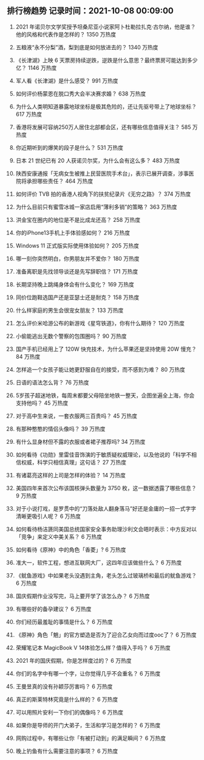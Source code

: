 
## 排行榜趋势 记录时间：2021-10-08 00:09:00
  
  1. 2021 年诺贝尔文学奖授予坦桑尼亚小说家阿卜杜勒拉扎克·古尔纳，他是谁？他的风格和代表作是怎样的？ 1350 万热度
    
  2. 五粮液“永不分梨”酒，梨到底是如何放进去的？ 1340 万热度
    
  3. 《长津湖》上映 6 天票房持续逆跌，逆跌是什么意思？最终票房可能达到多少亿？ 1146 万热度
    
  4. 军人看《长津湖》是什么感受？ 991 万热度
    
  5. 如何评价杨蒙恩在脱口秀大会半决赛求婚？ 638 万热度
    
  6. 为什么人类明知道暴露地球坐标是极其危险的，还让先驱号带上了地球坐标？ 617 万热度
    
  7. 香港将发展可容纳250万人居住北部都会区，还有哪些信息值得关注？ 585 万热度
    
  8. 你近期听到的爆笑的段子是什么？ 531 万热度
    
  9. 日本 21 世纪已有 20 人获诺贝尔奖，为什么会有这么多？ 483 万热度
    
  10. 陕西安康通报「无病女生被推上民营医院手术台」，表示已展开调查，涉事医院将承担哪些责任？ 464 万热度
    
  11. 如何评价 TVB 拍的香港人视角下的扶贫纪录片《无穷之路》？ 374 万热度
    
  12. 为什么目前只有蜜雪冰城一家店启用“薄利多销”的策略？ 363 万热度
    
  13. 洪金宝在圈内的地位是不是比成龙还高？ 258 万热度
    
  14. 你的iPhone13手机上手体验感如何？ 216 万热度
    
  15. Windows 11 正式版实际使用体验如何？ 205 万热度
    
  16. 哪一刻你突然明白，你男朋友并不爱你？ 180 万热度
    
  17. 准备离职是先找领导谈还是先写辞职信？ 171 万热度
    
  18. 长期坚持晚上跳绳身体会有什么变化？ 169 万热度
    
  19. 同价位跑鞋选国产还是亚瑟士还是耐克？ 158 万热度
    
  20. 什么样家庭的男生会很宠女朋友？ 133 万热度
    
  21. 怎么评价米哈游公布的新游戏《星穹铁道》，你有什么期待？ 120 万热度
    
  22. 小偷能逃出无数个警察的包围圈吗？ 90 万热度
    
  23. 国产手机已经用上了 120W 快充技术，为什么苹果还是坚持使用 20W 慢充？ 84 万热度
    
  24. 怎样追一个女孩子能让她更舒服自在的接受，而不感到为难？ 80 万热度
    
  25. 日语的语法怎么背？ 76 万热度
    
  26. 5岁孩子超迷地铁，每周末都要父母陪坐地铁一整天，企图坐遍全上海，你会支持他吗？ 45 万热度
    
  27. 对于高中生来说，一套衣服两三百贵吗？ 45 万热度
    
  28. 有那种憨憨的情侣头像吗？ 39 万热度
    
  29. 有什么显身材但不露的衣服或者裙子推荐吗? 34 万热度
    
  30. 如何看待《功勋》里雷佳音饰演的于敏质疑权威理论，以及他说的「科学不相信权威，科学只相信真理」这句话？ 27 万热度
    
  31. 有诸葛亮这样的上司是怎样的体验？ 14 万热度
    
  32. 美国四年来首次公布该国核弹头数量为 3750 枚，这一数据透露了哪些信息？ 9 万热度
    
  33. 对于小说打戏，是罗贯中的“刀落处敌人翻身落马”好还是金庸的一招一式字字清晰更吸引人呢？ 6 万热度
    
  34. 如何看待杨洁篪同美国总统国家安全事务助理沙利文会晤时表示：中方反对以「竞争」来定义中美关系？ 6 万热度
    
  35. 如何看待《原神》中的角色「香菱」? 6 万热度
    
  36. 准大一，软件工程，想进互联网大厂，这四年应该做些什么？ 6 万热度
    
  37. 《鱿鱼游戏》中如果老头没遇到主角，老头怎么过玻璃桥和最后的鱿鱼游戏？ 6 万热度
    
  38. 国庆假期作业没写完，马上要开学了该怎么办？ 6 万热度
    
  39. 有哪些好的备孕建议？ 6 万热度
    
  40. 你们经历最羞耻的事情是什么？ 6 万热度
    
  41. 《原神》角色「魈」的官方塑造是否为了迎合乙女向而过度ooc了？ 6 万热度
    
  42. 荣耀笔记本 MagicBook V 14体验怎么样？值得入手吗？ 6 万热度
    
  43. 2021 年的国庆假期，你是怎样度过的？ 6 万热度
    
  44. 你们的名字中有哪一个字，让你觉得几乎不会重名？ 6 万热度
    
  45. 王曼昱真的没有孙颖莎厉害吗？ 6 万热度
    
  46. 真正的斯莱特林究竟是什么样的？ 6 万热度
    
  47. 可以用照片安利一下你们的偶像吗？ 6 万热度
    
  48. 如果你是导师的开门大弟子，生活和学习是怎样的？ 6 万热度
    
  49. 网购过程中，有哪些让你「有被打动到」的满足瞬间？ 6 万热度
    
  50. 晚上钓鱼有什么需要注意的事项？ 6 万热度
    